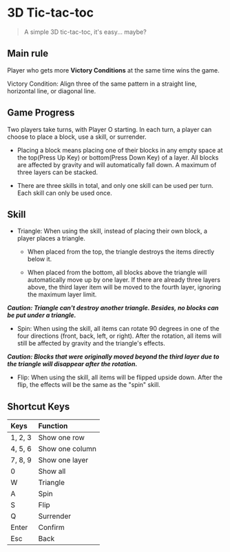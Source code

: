3D Tic-tac-toc
===

>A simple 3D tic-tac-toc, it's easy... maybe?

Main rule
---

Player who gets more **Victory Conditions**  at the same time wins the game.

Victory Condition: Align three of the same pattern in a straight line, horizontal line, or diagonal line.

Game Progress
---

Two players take turns, with Player O starting. In each turn, a player can choose to place a block, use a skill, or surrender.

- Placing a block means placing one of their blocks in any empty space at the top(Press Up Key) or bottom(Press Down Key) of a layer. All blocks are affected by gravity and will automatically fall down. A maximum of three layers can be stacked.

- There are three skills in total, and only one skill can be used per turn. Each skill can only be used once.

Skill
---

- Triangle:
When using the skill, instead of placing their own block, a player places a triangle.

  - When placed from the top, the triangle destroys the items directly below it.

  - When placed from the bottom, all blocks above the triangle will automatically move up by one layer. If there are already three layers above, the third layer item will be moved to the fourth layer, ignoring the maximum layer limit.

***Caution: Triangle can't destroy another triangle. Besides, no blocks can be put under a triangle.***

- Spin:
When using the skill, all items can rotate 90 degrees in one of the four directions (front, back, left, or right). After the rotation, all items will still be affected by gravity and the triangle's effects.

***Caution: Blocks that were originally moved beyond the third layer due to the triangle will disappear after the rotation.***

- Flip:
When using the skill, all items will be flipped upside down. After the flip, the effects will be the same as the "spin" skill.

Shortcut Keys
---

| Keys | Function |
| :-- | :-- |
| 1, 2, 3 | Show one row |
| 4, 5, 6 | Show one column |
| 7, 8, 9 | Show one layer |
| 0 | Show all |
| W | Triangle |
| A | Spin |
| S | Flip |
| Q | Surrender |
| Enter | Confirm |
| Esc | Back |
